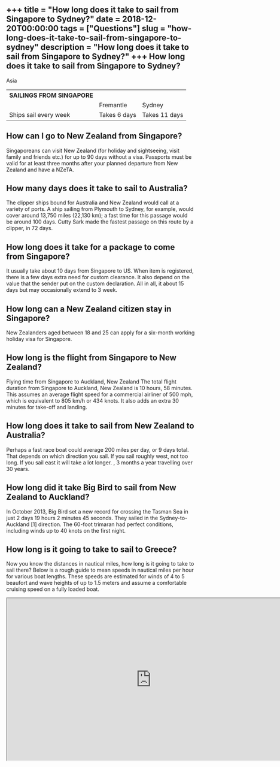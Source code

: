 +++
title = "How long does it take to sail from Singapore to Sydney?"
date = 2018-12-20T00:00:00
tags = ["Questions"]
slug = "how-long-does-it-take-to-sail-from-singapore-to-sydney"
description = "How long does it take to sail from Singapore to Sydney?"
+++
How long does it take to sail from Singapore to Sydney?
-------------------------------------------------------

Asia

<table><tr><th>SAILINGS FROM SINGAPORE</th></tr><tr><td></td><td>Fremantle</td><td>Sydney</td></tr><tr><td>Ships sail every week</td><td>Takes 6 days</td><td>Takes 11 days</td></tr></table>

How can I go to New Zealand from Singapore?
-------------------------------------------

Singaporeans can visit New Zealand (for holiday and sightseeing, visit family and friends etc.) for up to 90 days without a visa. Passports must be valid for at least three months after your planned departure from New Zealand and have a NZeTA.

How many days does it take to sail to Australia?
------------------------------------------------

The clipper ships bound for Australia and New Zealand would call at a variety of ports. A ship sailing from Plymouth to Sydney, for example, would cover around 13,750 miles (22,130 km); a fast time for this passage would be around 100 days. Cutty Sark made the fastest passage on this route by a clipper, in 72 days.

How long does it take for a package to come from Singapore?
-----------------------------------------------------------

It usually take about 10 days from Singapore to US. When item is registered, there is a few days extra need for custom clearance. It also depend on the value that the sender put on the custom declaration. All in all, it about 15 days but may occasionally extend to 3 week.

How long can a New Zealand citizen stay in Singapore?
-----------------------------------------------------

New Zealanders aged between 18 and 25 can apply for a six-month working holiday visa for Singapore.

How long is the flight from Singapore to New Zealand?
-----------------------------------------------------

Flying time from Singapore to Auckland, New Zealand The total flight duration from Singapore to Auckland, New Zealand is 10 hours, 58 minutes. This assumes an average flight speed for a commercial airliner of 500 mph, which is equivalent to 805 km/h or 434 knots. It also adds an extra 30 minutes for take-off and landing.

How long does it take to sail from New Zealand to Australia?
------------------------------------------------------------

Perhaps a fast race boat could average 200 miles per day, or 9 days total. That depends on which direction you sail. If you sail roughly west, not too long. If you sail east it will take a lot longer. , 3 months a year travelling over 30 years.

How long did it take Big Bird to sail from New Zealand to Auckland?
-------------------------------------------------------------------

In October 2013, Big Bird set a new record for crossing the Tasman Sea in just 2 days 19 hours 2 minutes 45 seconds. They sailed in the Sydney-to- Auckland \[1\] direction. The 60-foot trimaran had perfect conditions, including winds up to 40 knots on the first night.

How long is it going to take to sail to Greece?
-----------------------------------------------

Now you know the distances in nautical miles, how long is it going to take to sail there? Below is a rough guide to mean speeds in nautical miles per hour for various boat lengths. These speeds are estimated for winds of 4 to 5 beaufort and wave heights of up to 1.5 meters and assume a comfortable cruising speed on a fully loaded boat.

<iframe allow="accelerometer; autoplay; clipboard-write; encrypted-media; gyroscope; picture-in-picture" allowfullscreen="" class="__youtube_prefs__  epyt-is-override  no-lazyload" data-no-lazy="1" data-origheight="433" data-origwidth="770" data-skipgform_ajax_framebjll="" height="433" id="_ytid_57496" loading="lazy" src="https://www.youtube.com/embed/jtuCHi29xk4?enablejsapi=1&autoplay=0&cc_load_policy=0&cc_lang_pref=&iv_load_policy=1&loop=0&modestbranding=0&rel=1&fs=1&playsinline=0&autohide=2&theme=dark&color=red&controls=1&" title="YouTube player" width="770"></iframe>